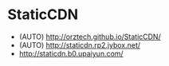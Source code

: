 StaticCDN
=========
* (AUTO) http://orztech.github.io/StaticCDN/
* (AUTO) http://staticdn.rp2.jybox.net/
* http://staticdn.b0.upaiyun.com/